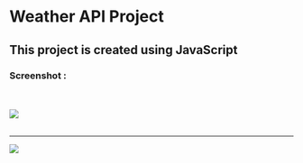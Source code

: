<h1>Weather API Project</h1>
<h2>This project is created using JavaScript</h2>
<h3>Screenshot :</h3>
<br/>
<br/>
<img src ="https://github.com/Lavkush3844/JavaScript-Project/assets/140130429/a7a9c9a7-d076-44f6-beb8-efdea8d20a75" />
<br/>
<br/>
<hr/>
<img src ="https://github.com/Lavkush3844/JavaScript-Project/assets/140130429/ec6b71dc-b854-479a-b5a8-90cb95aeac9c" />




